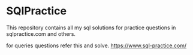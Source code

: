 # SQlPractice
This repository contains all my sql solutions for practice questions in sqlpractice.com and others.

for queries questions refer this and solve. https://www.sql-practice.com/ 
